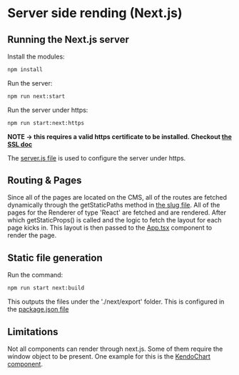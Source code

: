 Server side rending (Next.js)
======================================================

## Running the Next.js server
Install the modules:
``` bash
npm install
```

Run the server:
``` bash
npm run next:start
```
Run the server under https:

``` bash
npm run start:next:https
```
**NOTE -> this requires a valid https certificate to be installed. Checkout [the SSL doc](./SSL.md)**

The [server.js file](../server.js) is used to configure the server under https.

## Routing & Pages
Since all of the pages are located on the CMS, all of the routes are fetched dynamically through the getStaticPaths method in [the slug file](/src/pages/[[...slug]].tsx). All of the pages for the Renderer of type 'React' are fetched and are rendered. After which getStaticProps() is called and the logic to fetch the layout for each page kicks in. This layout is then passed to the [App.tsx](./src/App.tsx) component to render the page.

## Static file generation
Run the command:
``` bash
npm run start next:build
```

This outputs the files under the './next/export' folder. This is configured in the [package.json file](../package.json)

## Limitations
Not all components can render through next.js. Some of them require the window object to be present. One example for this is the [KendoChart component](./src/components/chart/chart-component.tsx).


